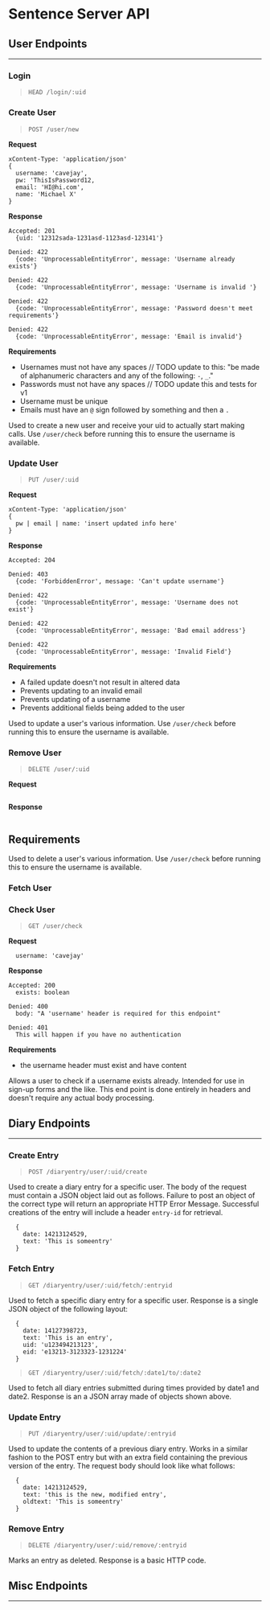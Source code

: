 # Sentence Server API

## User Endpoints ##
---

### Login

> `HEAD /login/:uid`

### Create User

> `POST /user/new`

  **Request**
  ```
  xContent-Type: 'application/json'
  {
    username: 'cavejay',
    pw: 'ThisIsPassword12,
    email: 'HI@hi.com',
    name: 'Michael X'
  }
  ```

  **Response**
  ```
  Accepted: 201
    {uid: '12312sada-1231asd-1123asd-123141'}

  Denied: 422
    {code: 'UnprocessableEntityError', message: 'Username already exists'}

  Denied: 422
    {code: 'UnprocessableEntityError', message: 'Username is invalid '}

  Denied: 422
    {code: 'UnprocessableEntityError', message: 'Password doesn't meet requirements'}

  Denied: 422
    {code: 'UnprocessableEntityError', message: 'Email is invalid'}
  ```
  
  **Requirements**
  - Usernames must not have any spaces // TODO update to this: "be made of alphanumeric characters and any of the following: `-`, `_`."
  - Passwords must not have any spaces // TODO update this and tests for v1
  - Username must be unique
  - Emails must have an `@` sign followed by something and then a `.`

  Used to create a new user and receive your uid to actually start making calls.
  Use `/user/check` before running this to ensure the username is available.

### Update User

> `PUT /user/:uid`

  **Request**
  ```
  xContent-Type: 'application/json'
  {
    pw | email | name: 'insert updated info here'
  }
  ```

  **Response**
  ```
  Accepted: 204

  Denied: 403
    {code: 'ForbiddenError', message: 'Can't update username'}

  Denied: 422
    {code: 'UnprocessableEntityError', message: 'Username does not exist'}

  Denied: 422
    {code: 'UnprocessableEntityError', message: 'Bad email address'}

  Denied: 422
    {code: 'UnprocessableEntityError', message: 'Invalid Field'}
  ```

  **Requirements**
  - A failed update doesn't not result in altered data
  - Prevents updating to an invalid email
  - Prevents updating of a username
  - Prevents additional fields being added to the user

  Used to update a user's various information.
  Use `/user/check` before running this to ensure the username is available.

### Remove User

> `DELETE /user/:uid`

**Request**
  ```
  ```

  **Response**
  ```
  ```

  **Requirements**
  - 

  Used to delete a user's various information.
  Use `/user/check` before running this to ensure the username is available.

### Fetch User

### Check User

> `GET /user/check`

  **Request**
  ```
    username: 'cavejay'
  ```

  **Response**
  ```
  Accepted: 200
    exists: boolean

  Denied: 400
    body: "A 'username' header is required for this endpoint"

  Denied: 401
    This will happen if you have no authentication
  ```

  **Requirements**
  - the username header must exist and have content

Allows a user to check if a username exists already. 
Intended for use in sign-up forms and the like. 
This end point is done entirely in headers and doesn't require any actual body processing.  

## Diary Endpoints ##
---

### Create Entry

> `POST /diaryentry/user/:uid/create`

Used to create a diary entry for a specific user.
The body of the request must contain a JSON object laid out as follows.
Failure to post an object of the correct type will return an appropriate HTTP Error Message.
Successful creations of the entry will include a header `entry-id` for retrieval.

```
  {
    date: 14213124529,
    text: 'This is someentry'
  }
```

### Fetch Entry

> `GET /diaryentry/user/:uid/fetch/:entryid`

Used to fetch a specific diary entry for a specific user.
Response is a single JSON object of the following layout:

```
  {
    date: 14127398723,
    text: 'This is an entry',
    uid: 'u123494213123',
    eid: 'e13213-3123323-1231224'
  }
```

> `GET /diaryentry/user/:uid/fetch/:date1/to/:date2`

Used to fetch all diary entries submitted during times provided by date1 and date2.
Response is an a JSON array made of objects shown above.

### Update Entry

> `PUT /diaryentry/user/:uid/update/:entryid`

Used to update the contents of a previous diary entry.
Works in a similar fashion to the POST entry but with an extra field
containing the previous version of the entry.
The request body should look like what follows:

```
  {
    date: 14213124529,
    text: 'this is the new, modified entry',
    oldtext: 'This is someentry'
  }
```

### Remove Entry

> `DELETE /diaryentry/user/:uid/remove/:entryid`

Marks an entry as deleted.
Response is a basic HTTP code.

## Misc Endpoints
---
